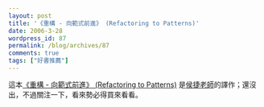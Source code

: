 ```yaml
---
layout: post
title: '《重構 - 向範式前進》 (Refactoring to Patterns)'
date: 2006-3-28
wordpress_id: 87
permalink: /blog/archives/87
comments: true
tags: ["好書推薦"]
---
```


這本[《重構 - 向範式前進》 (Refactoring to Patterns)](http://www.jjhou.com/jjtbooks-refactoring-to-patterns.htm) 是[侯捷老師](http://www.jjhou.com/)的譯作；還沒出，不過關注一下，看來勢必得買來看看。
